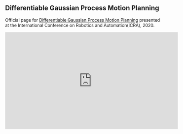 ## Differentiable Gaussian Process Motion Planning

Official page for [Differentiable Gaussian Process Motion Planning](https://arxiv.org/abs/1907.09591) presented at the International Conference on Robotics and Automation(ICRA), 2020.

<iframe width="560" height="315" src="https://www.youtube.com/embed/OpVf48d6A-o" frameborder="0" allow="accelerometer; autoplay; encrypted-media; gyroscope; picture-in-picture" allowfullscreen></iframe>
